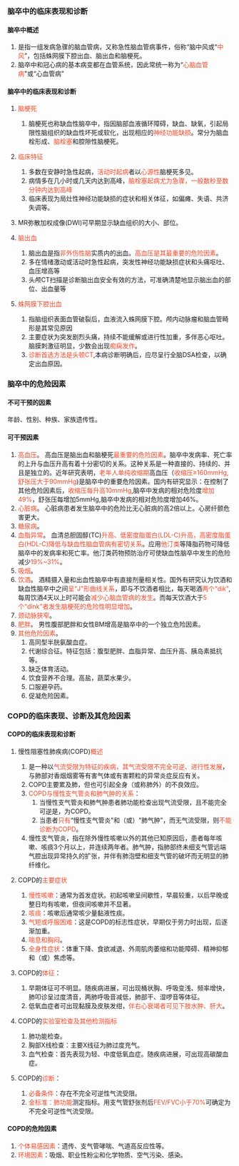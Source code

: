 
### 脑卒中的临床表现和诊断

#### 脑卒中概述
1. 是指一组发病急骤的脑血管病，又称急性脑血管病事件，俗称“脑中风或“<span style="color: #e94829;">中风</span>”，包括蛛网膜下腔出血、脑出血和脑梗死。
2. 脑卒中和冠心病的基本病变都在血管系统，因此常统一称为“<span style="color: #e94829;">心脑血管病</span>"或“心血管病”

#### 脑卒中的临床表现和诊断

1. <span style="color: #e94829;">脑梗死</span>
	1. 脑梗死也称缺血性脑卒中，指因脑部血液循环障碍，缺血、缺氧，引起局限性脑组织的缺血性坏死或软化，出现相应的<span style="color: #e94829;">神经功能缺损</span>。常分为脑血栓形成、<span style="color: #e94829;">脑栓塞</span>和腔隙性脑梗死。
2. <span style="color: #e94829;">临床特征</span>
	1. 多数在安静时急性起病，<span style="color: #e94829;">活动时起病</span>者以<span style="color: #e94829;">心源性</span>脑梗死多见。
	2. 病情多在几小时或几天内达到高峰，<span style="color: #e94829;">脑栓塞起病尤为急骤，一般数秒至数分钟内达到高峰</span>
	3. 临床表现为局灶性神经功能缺损的症状和相关体征，如偏瘫、失语、共济失调等。
3. MR弥散加权成像(DWI)可早期显示缺血组织的大小、部位。

2. <span style="color: #e94829;">脑出血</span>
	1. 脑出血是指<span style="color: #e94829;">非外伤性脑</span>实质内的出血。<span style="color: #e94829;">高血压是其最重要的危险因素</span>。
	2. 多在情绪激动或活动时急性起病，突发性神经功能缺损症状和头痛呕吐、血压增高等
	3. 头颅CT扫描是诊断脑出血安全有效的方法，可准确清楚地显示脑出血的部位、出血量等
3. <span style="color: #e94829;">蛛网膜下腔出血</span>
	1. 指脑组织表面血管破裂后，血液流入蛛网膜下腔。颅内动脉瘤和脑血管畸形是其常见原因
	2. 主要症状为突发剧烈头痛，持续不能缓解或进行性加重，多伴恶心呕吐。脑膜刺激征明显，少数会出现<span style="color: #e94829;">痴痫发作</span>。
	3. <span style="color: #e94829;">诊断首选方法是头顿CT</span>,本病诊断明确后，应尽呈行全脑DSA检查，以确定出血原因。

### 脑卒中的危险因素

#### 不可干预的因素
年龄、性别、种族、家族遗传性。
#### 可干预因素
1. <span style="color: #e94829;">高血压</span>。
高血压是脑出血和脑梗死<span style="color: #e94829;">最重要的危险因素</span>。脑卒中发病率、死亡率的上升与血压升高有着十分密切的关系。这种关系是一种直接的、持续的、并且是独立的。近年研究表明，<span style="color: #e94829;">老年人单纯收缩期</span>高血压（<span style="color: #e94829;">收缩压≥160mmHg,舒张压大于90mmHg</span>)是脑卒中的重要危险因素。国内有研究显示：在控制了其他危险因素后，<span style="color: #e94829;">收缩压每升高10mmHg</span>,脑卒中发病的相对危险度<span style="color: #e94829;">增加49%</span>，舒张压每增加5mmHg,脑卒中发病的相对危险度增加46%。
2. <span style="color: #e94829;">心脏病</span>。
心脏病患者发生脑卒中的危险比无心脏病的高2倍以上。心房纤颤危害更大。
3. <span style="color: #e94829;">糖尿病</span>。
4. <span style="color: #e94829;">血脂异常</span>。
	血清总胆固醇(TC)<span style="color: #e94829;">升高、低密度脂蛋白(LDL-C)升高，高密度脂蛋白(HDL-C)降低与缺血性脑血管病有密切关系</span>。应用<span style="color: #e94829;">他汀类</span>等降脂药物可降低脑卒中的发病率和死亡率。他汀类药物预防治疗可使缺血性脑卒中发生的危险减少<span style="color: #e94829;">19%~31%</span>。
5. <span style="color: #e94829;">吸烟</span>。
6. <span style="color: #e94829;">饮酒</span>。
	酒精摄入量和出血性脑卒中有直接剂量相关性。国外有研究认为饮酒和缺血性脑卒中之间<span style="color: #e94829;">呈“J"形曲线关系</span>，即与不饮酒者相比，每天喝酒<span style="color: #e94829;">两个“dik"</span>,每周饮酒4天以上时可能会<span style="color: #e94829;">减少心脑血管病的发生</span>。而每天饮酒大于<span style="color: #e94829;">5个“dink"者发生脑梗死的危险性明显增加</span>。
7. <span style="color: #e94829;">颈动脉狭窄</span>。
8. <span style="color: #e94829;">肥胖</span>。
	男性腹部肥胖和女性BM增高是脑卒中的一个独立危险因素。
9. <span style="color: #e94829;">其他危险因素</span>。
	1. 高同型半胱氨酸血症。
	2. 代谢综合征。特征包括：腹型肥胖、血脂异常、血压升高、胰岛素抵抗等。
	3. 缺乏体育活动。
	4. 饮食营养不合理。高盐，蔬菜水果少。
	5. 口服避孕药。
	6. 促凝危险因素。

### COPD的临床表现、诊断及其危险因素


#### COPD的临床表现和诊断

1. 慢性阻塞性肺疾病(COPD)<span style="color: #e94829;">概述</span>
	1. 是一种以<span style="color: #e94829;">气流受限为特征的疾病，其气流受限不完全可逆、进行性发展</span>，与肺部对香烟烟雾等有害气体或有害颗粒的异常炎症反应有关。
	2. COPD主要累及肺，但也可引起全身（或称肺外）的不良效应。
	3. <span style="color: #e94829;">COPD与慢性支气管炎和肺气肿的关系</span>：
		1. 当慢性支气管炎和肺气肿患者肺功能检查出现气流受限，且不能完全可逆是，为COPD。
		2. 当患者<span style="color: #e94829;">只有</span>“慢性支气管炎"和（或）“肺气肿”，而无气流受限，则<span style="color: #e94829;">不能诊断为COPD</span>。
	4. 慢性支气管炎，指在除外慢性咳嗽以外的其他已知原因后，患者每年咳嗽、咳痰3个月以上，并连续两年者。肺气肿，指肺部终未细支气管远端气腔出现异常持久的扩张，并伴有肺泡壁和细支气管的破坏而无明显的肺纤维化。
2. COPD的<span style="color: #e94829;">主要症状</span>
	1. <span style="color: #e94829;">慢性咳嗽</span>：通常为首发症状。初起咳嗽呈间歇性，早晨较重，以后早晚或整日均有咳嗽，但夜间咳嗽并不显著。
	2. <span style="color: #e94829;">咳痰</span>：咳嗽后通常咳少量黏液性痰。
	3. <span style="color: #e94829;">气短或呼服困难</span>：这是COPD的标志性症状，早期仅于劳力时出现，后逐渐加重。
	4. <span style="color: #e94829;">喘息和胸闷</span>。
	5. <span style="color: #e94829;">全身性症状</span>：体重下降、食欲减退、外周肌肉萎缩和功能障碍、精神抑郁和（或）焦虑等。
	
3. COPD的<span style="color: #e94829;">体征</span>：
	1. 早期体征可不明显。随疾病进展，可出现桶状胸、呼吸变浅、频率增快，肺叩诊呈过度清音，两肺呼吸音减低，肺部干、湿啰音等体征。
	2. 低氧血症者可出现黏膜及皮肤发绀，<span style="color: #e94829;">伴右心衰竭者可见下肢水肿、肝大</span>。
4. COPD的<span style="color: #e94829;">实验室检查及其他检测指标</span>
	1. 肺功能检查。
	2. 胸部X线检查：主要X线征为肺过度充气。
	3. 血气检查：首先表现为轻、中度低氧血症。随疾病进展，可出现高碳酸血症。
5. COPD的<span style="color: #e94829;">诊断</span>：
	1. <span style="color: #e94829;">必备条件</span>：存在不完全可逆性气流受限。
	2. <span style="color: #e94829;">金标准：肺功能</span>测定指标。用支气管舒张剂后<span style="color: #e94829;">FEV/FVC小于70%</span>可确定为不完全可逆性气流受限。

#### COPD的危险因素

1. <span style="color: #e94829;">个体易感因素</span>：遗传、支气管哮喘、气道高反应性等。
2. <span style="color: #e94829;">环境因素</span>：吸烟、职业性粉尘和化学物质、空气污染、感染。
